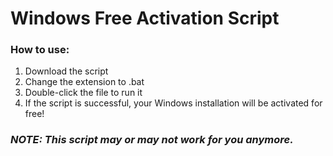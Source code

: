 # Windows Free Activation Script

### How to use:

1. Download the script
2. Change the extension to .bat
3. Double-click the file to run it
4. If the script is successful, your Windows installation will be activated for free!

### *NOTE: This script may or may not work for you anymore.*

